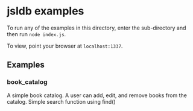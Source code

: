 # jsldb examples

To run any of the examples in this directory, enter the sub-directory and then run `node index.js`.

To view, point your browser at `localhost:1337`.

## Examples

### book_catalog

A simple book catalog.
A user can add, edit, and remove books from the catalog.
Simple search function using find()
